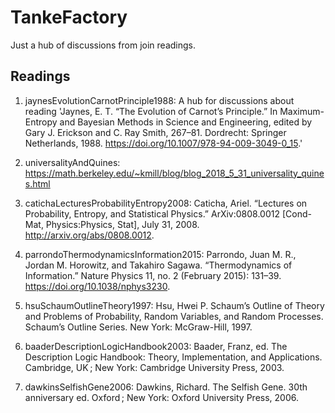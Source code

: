 # TankeFactory

Just a hub of discussions from join readings. 

## Readings

1. jaynesEvolutionCarnotPrinciple1988:
   A hub for discussions about reading 'Jaynes, E. T. “The Evolution of Carnot’s Principle.” In Maximum-Entropy and Bayesian Methods in Science and Engineering, edited by Gary J. Erickson and C. Ray Smith, 267–81. Dordrecht: Springer Netherlands, 1988. https://doi.org/10.1007/978-94-009-3049-0_15.'

2. universalityAndQuines:
   https://math.berkeley.edu/~kmill/blog/blog_2018_5_31_universality_quines.html

3. catichaLecturesProbabilityEntropy2008:
   Caticha, Ariel. “Lectures on Probability, Entropy, and Statistical Physics.” ArXiv:0808.0012 [Cond-Mat, Physics:Physics, Stat], July 31, 2008. http://arxiv.org/abs/0808.0012.

4. parrondoThermodynamicsInformation2015:
   Parrondo, Juan M. R., Jordan M. Horowitz, and Takahiro Sagawa. “Thermodynamics of Information.” Nature Physics 11, no. 2 (February 2015): 131–39. https://doi.org/10.1038/nphys3230.

5. hsuSchaumOutlineTheory1997:
   Hsu, Hwei P. Schaum’s Outline of Theory and Problems of Probability, Random Variables, and Random Processes. Schaum’s Outline Series. New York: McGraw-Hill, 1997.

6. baaderDescriptionLogicHandbook2003:
   Baader, Franz, ed. The Description Logic Handbook: Theory, Implementation, and Applications. Cambridge, UK ; New York: Cambridge University Press, 2003.

7. dawkinsSelfishGene2006:
   Dawkins, Richard. The Selfish Gene. 30th anniversary ed. Oxford ; New York: Oxford University Press, 2006.

